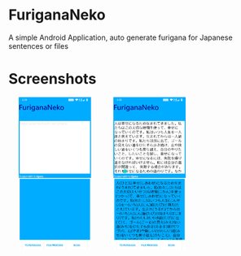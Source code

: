 # FuriganaNeko
A simple Android Application, auto generate furigana for Japanese sentences or files
# Screenshots
<img src="art/Screenshot_20200328-152959.jpg" height="300" hspace="20">
<img src="art/Screenshot_20200328-153012.jpg" height="300" hspace="20">